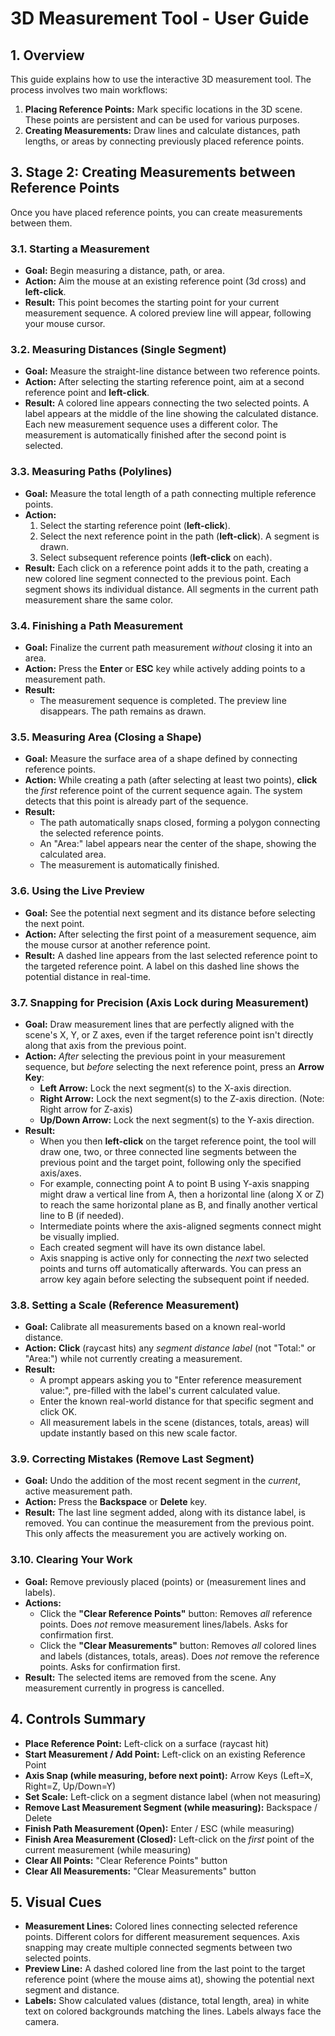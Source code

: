 # 3D Measurement Tool - User Guide

## 1. Overview

This guide explains how to use the interactive 3D measurement tool. The process involves two main workflows:
1.  **Placing Reference Points:** Mark specific locations in the 3D scene. These points are persistent and can be used for various purposes.
2.  **Creating Measurements:** Draw lines and calculate distances, path lengths, or areas by connecting previously placed reference points.

## 3. Stage 2: Creating Measurements between Reference Points

Once you have placed reference points, you can create measurements between them.

### 3.1. Starting a Measurement

*   **Goal:** Begin measuring a distance, path, or area.
*   **Action:** Aim the mouse at an existing reference point (3d cross) and **left-click**.
*   **Result:** This point becomes the starting point for your current measurement sequence. A colored preview line will appear, following your mouse cursor.

### 3.2. Measuring Distances (Single Segment)

*   **Goal:** Measure the straight-line distance between two reference points.
*   **Action:** After selecting the starting reference point, aim at a second reference point and **left-click**.
*   **Result:** A colored line appears connecting the two selected points. A label appears at the middle of the line showing the calculated distance. Each new measurement sequence uses a different color. The measurement is automatically finished after the second point is selected.

### 3.3. Measuring Paths (Polylines)

*   **Goal:** Measure the total length of a path connecting multiple reference points.
*   **Action:**
    1.  Select the starting reference point (**left-click**).
    2.  Select the next reference point in the path (**left-click**). A segment is drawn.
    3.  Select subsequent reference points (**left-click** on each).
*   **Result:** Each click on a reference point adds it to the path, creating a new colored line segment connected to the previous point. Each segment shows its individual distance. All segments in the current path measurement share the same color.

### 3.4. Finishing a Path Measurement

*   **Goal:** Finalize the current path measurement *without* closing it into an area.
*   **Action:** Press the **Enter** or **ESC** key while actively adding points to a measurement path.
*   **Result:**
    *   The measurement sequence is completed. The preview line disappears. The path remains as drawn.

### 3.5. Measuring Area (Closing a Shape)

*   **Goal:** Measure the surface area of a shape defined by connecting reference points.
*   **Action:** While creating a path (after selecting at least two points), **click** the *first* reference point of the current sequence again. The system detects that this point is already part of the sequence.
*   **Result:**
    *   The path automatically snaps closed, forming a polygon connecting the selected reference points.
    *   An "Area:" label appears near the center of the shape, showing the calculated area.
    *   The measurement is automatically finished.

### 3.6. Using the Live Preview

*   **Goal:** See the potential next segment and its distance before selecting the next point.
*   **Action:** After selecting the first point of a measurement sequence, aim the mouse cursor at another reference point.
*   **Result:** A dashed line appears from the last selected reference point to the targeted reference point. A label on this dashed line shows the potential distance in real-time.

### 3.7. Snapping for Precision (Axis Lock during Measurement)

*   **Goal:** Draw measurement lines that are perfectly aligned with the scene's X, Y, or Z axes, even if the target reference point isn't directly along that axis from the previous point.
*   **Action:** *After* selecting the previous point in your measurement sequence, but *before* selecting the next reference point, press an **Arrow Key**:
    *   **Left Arrow:** Lock the next segment(s) to the X-axis direction.
    *   **Right Arrow:** Lock the next segment(s) to the Z-axis direction. (Note: Right arrow for Z-axis)
    *   **Up/Down Arrow:** Lock the next segment(s) to the Y-axis direction.
*   **Result:**
    *   When you then **left-click** on the target reference point, the tool will draw one, two, or three connected line segments between the previous point and the target point, following only the specified axis/axes.
    *   For example, connecting point A to point B using Y-axis snapping might draw a vertical line from A, then a horizontal line (along X or Z) to reach the same horizontal plane as B, and finally another vertical line to B (if needed).
    *   Intermediate points where the axis-aligned segments connect might be visually implied.
    *   Each created segment will have its own distance label.
    *   Axis snapping is active only for connecting the *next* two selected points and turns off automatically afterwards. You can press an arrow key again before selecting the subsequent point if needed.

### 3.8. Setting a Scale (Reference Measurement)

*   **Goal:** Calibrate all measurements based on a known real-world distance.
*   **Action:** **Click** (raycast hits) any *segment distance label* (not "Total:" or "Area:") while not currently creating a measurement.
*   **Result:**
    *   A prompt appears asking you to "Enter reference measurement value:", pre-filled with the label's current calculated value.
    *   Enter the known real-world distance for that specific segment and click OK.
    *   All measurement labels in the scene (distances, totals, areas) will update instantly based on this new scale factor.

### 3.9. Correcting Mistakes (Remove Last Segment)

*   **Goal:** Undo the addition of the most recent segment in the *current*, active measurement path.
*   **Action:** Press the **Backspace** or **Delete** key.
*   **Result:** The last line segment added, along with its distance label, is removed. You can continue the measurement from the previous point. This only affects the measurement you are actively working on.

### 3.10. Clearing Your Work

*   **Goal:** Remove previously placed (points) or (measurement lines and labels).
*   **Actions:**
    *   Click the **"Clear Reference Points"** button: Removes *all* reference points. Does *not* remove measurement lines/labels. Asks for confirmation first.
    *   Click the **"Clear Measurements"** button: Removes *all* colored lines and labels (distances, totals, areas). Does *not* remove the reference points. Asks for confirmation first.
*   **Result:** The selected items are removed from the scene. Any measurement currently in progress is cancelled.

## 4. Controls Summary

*   **Place Reference Point:** Left-click on a surface (raycast hit)
*   **Start Measurement / Add Point:** Left-click on an existing Reference Point
*   **Axis Snap (while measuring, before next point):** Arrow Keys (Left=X, Right=Z, Up/Down=Y)
*   **Set Scale:** Left-click on a segment distance label (when not measuring)
*   **Remove Last Measurement Segment (while measuring):** Backspace / Delete
*   **Finish Path Measurement (Open):** Enter / ESC (while measuring)
*   **Finish Area Measurement (Closed):** Left-click on the *first* point of the current measurement (while measuring)
*   **Clear All Points:** "Clear Reference Points" button
*   **Clear All Measurements:** "Clear Measurements" button

## 5. Visual Cues

*   **Measurement Lines:** Colored lines connecting selected reference points. Different colors for different measurement sequences. Axis snapping may create multiple connected segments between two selected points.
*   **Preview Line:** A dashed colored line from the last point to the target reference point (where the mouse aims at), showing the potential next segment and distance.
*   **Labels:** Show calculated values (distance, total length, area) in white text on colored backgrounds matching the lines. Labels always face the camera.
